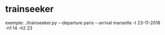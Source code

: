 # trainseeker

exemple:
./trainseeker.py --departure paris --arrival marseille -t 23-11-2018 -h1 14 -h2 23
